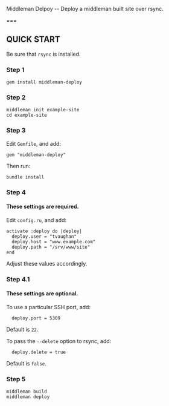 Middleman Delpoy -- Deploy a middleman built site over rsync.

===

## QUICK START

Be sure that `rsync` is installed.

### Step 1

    gem install middleman-deploy

### Step 2

    middleman init example-site
    cd example-site

### Step 3

Edit `Gemfile`, and add:

    gem "middleman-deploy"

Then run:

    bundle install

### Step 4

#### These settings are required.

Edit `config.ru`, and add:

    activate :deploy do |deploy|
      deploy.user = "tvaughan"
      deploy.host = "www.example.com"
      deploy.path = "/srv/www/site"
    end

Adjust these values accordingly.

### Step 4.1

#### These settings are optional.

To use a particular SSH port, add:

      deploy.port = 5309

Default is `22`.

To pass the `--delete` option to rsync, add:

      deploy.delete = true

Default is `false`.

### Step 5

    middleman build
    middleman deploy
